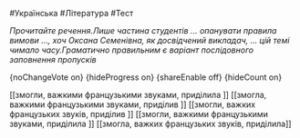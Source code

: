 #Українська #Література #Тест

*Прочитайте речення.Лише частина студентів ... опанувати правила вимови ..., хоч Оксана Семенівна, як досвідчений викладач, ... цій темі чимало часу.Граматично правильним є варіант послідовного заповнення пропусків*

{noChangeVote on}
{hideProgress on}
{shareEnable off}
{hideCount on}

[[змогли, важкими французькими звуками, приділила ]]
[[змогла, важкими французькими звуками, приділив ]]
[[змогли, важких французьких звуків, приділив ]]
[[змогли, важкими французькими звуками, приділила ]]
[[змогла, важких французьких звуків, приділила]]
